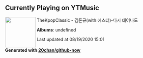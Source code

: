 ## Currently Playing on YTMusic

[<img align="left" width="100" src="https://i.ytimg.com/vi/5EmCp6bNd-A/sddefault.jpg?sqp=-oaymwEWCJADEOEBIAQqCghqEJQEGHgg6AJIWg&rs">](https://music.youtube.com/channel/UCsopbWWjl9znTnf3grvuG7g)

TheKpopClassic - 김돈규(with 에스더)-다시 태어나도

**Albums**: undefined

Last updated at 08/19/2020 15:01

#### Generated with [20chan/github-now](https://github.com/20chan/github-now)


<!--
**20chan/20chan** is a ✨ _special_ ✨ repository because its `README.md` (this file) appears on your GitHub profile.

Here are some ideas to get you started:

- 🔭 I’m currently working on ...
- 🌱 I’m currently learning ...
- 👯 I’m looking to collaborate on ...
- 🤔 I’m looking for help with ...
- 💬 Ask me about ...
- 📫 How to reach me: ...
- 😄 Pronouns: ...
- ⚡ Fun fact: ...
-->
